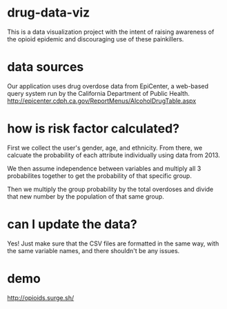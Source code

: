 # drug-data-viz

This is a data visualization project with the intent of raising awareness of the opioid epidemic and discouraging use of these painkillers.

# data sources
Our application uses drug overdose data from EpiCenter, a web-based query system run by the California Department of Public Health. http://epicenter.cdph.ca.gov/ReportMenus/AlcoholDrugTable.aspx

# how is risk factor calculated?
First we collect the user's gender, age, and ethnicity. From there, we calcuate the probability of each attribute individually using data from 2013.

We then assume independence between variables and multiply all 3 probabilites together to get the probability of that specific group.

Then we multiply the group probability by the total overdoses and divide that new number by the population of that same group.

# can I update the data?
Yes! Just make sure that the CSV files are formatted in the same way, with the same variable names, and there shouldn't be any issues.

# demo
http://opioids.surge.sh/


